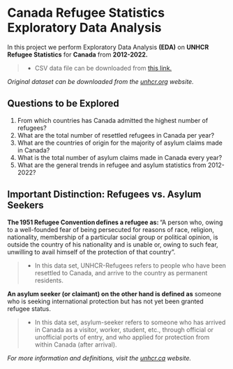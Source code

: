 # Canada Refugee Statistics Exploratory Data Analysis

In this project we perform Exploratory Data Analysis **(EDA)** on **UNHCR Refugee Statistics** for **Canada** from **2012-2022.**
> - CSV data file can be downloaded from [this link.](can-stats-2012-22.csv)

_Original dataset can be downloaded from the [unhcr.org](https://www.unhcr.org/refugee-statistics/download/?url=8tIY7I) website._

## Questions to be Explored

1. From which countries has Canada admitted the highest number of refugees?
2. What are the total number of resettled refugees in Canada per year?
3. What are the countries of origin for the majority of asylum claims made in Canada?
4. What is the total number of asylum claims made in Canada every year?
5. What are the general trends in refugee and asylum statistics from 2012-2022?

## Important Distinction: Refugees vs. Asylum Seekers

**The 1951 Refugee Convention defines a refugee as:** “A person who, owing to a well-founded fear of being persecuted for reasons of race, religion, nationality, membership of a particular social group or political opinion, is outside the country of his nationality and is unable or, owing to such fear, unwilling to avail himself of the protection of that country”.
> - In this data set, UNHCR-Refugees refers to people who have been resettled to Canada, and arrive to the country as permanent residents.
    
**An asylum seeker (or claimant) on the other hand is defined as** someone who is seeking international protection but has not yet been granted refugee status. 
> - In this data set, asylum-seeker refers to someone who has arrived in Canada as a visitor, worker, student, etc., through official or unofficial ports of entry, and who applied for protection from within Canada (after arrival). 

_For more information and definitions, visit the [unhcr.ca](https://www.unhcr.ca/about-us/frequently-asked-questions/#:~:text=An%20asylum%2Dseeker%20is%20someone,yet%20been%20granted%20refugee%20status.) website._


